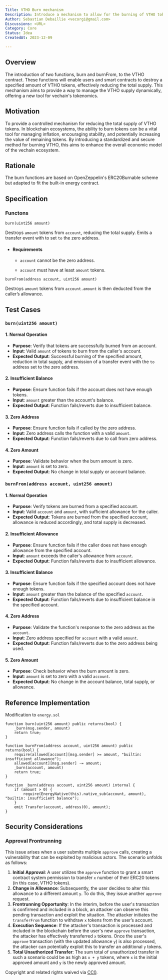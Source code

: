 ```yaml
---
Title: VTHO Burn mechanism
Description: Introduce a mechanism to allow for the burning of VTHO tokens to reduce total supply and enhance tokenomics.
Author: Sebastian Debaillie <vecorgi@gmail.com>
Discussions: <URL>
Category: Core
Status: Idea
CreatedAt: 2023-12-09

---
```


## Overview

The introduction of two functions, burn and burnFrom, to the VTHO contract. These functions will enable users and smart contracts to destroy a specified amount of VTHO tokens, effectively reducing the total supply. This mechanism aims to provide a way to manage the VTHO supply dynamically, offering a new tool for vechain's tokenomics.


## Motivation

To provide a controlled mechanism for reducing the total supply of VTHO tokens. In blockchain ecosystems, the ability to burn tokens can be a vital tool for managing inflation, encouraging stability, and potentially increasing the value of remaining tokens. By introducing a standardized and secure method for burning VTHO, this aims to enhance the overall economic model of the vechain ecosystem.

## Rationale

The burn functions are based on OpenZeppelin's ERC20Burnable scheme but adapted to fit the built-in energy contract. 
  
## Specification

### Functons
```solidity
burn(uint256 amount)
```
Destroys `amount` tokens from `account`, reducing the total supply.
Emits a transfer event with to set `to` the zero address.

  - #### Requirements

    - `account` cannot be the zero address.

    - `account` must have at least `amount` tokens.

```solidity
burnFrom(address account, uint256 amount)
```
Destroys `amount` tokens from `account.amount` is then deducted from the caller’s allowance.

## Test Cases

### `burn(uint256 amount)`

#### 1. Normal Operation
- **Purpose**: Verify that tokens are successfully burned from an account.
- **Input**: Valid `amount` of tokens to burn from the caller's account.
- **Expected Output**: Successful burning of the specified amount, reduction in total supply, and emission of a transfer event with the `to` address set to the zero address.

#### 2. Insufficient Balance
- **Purpose**: Ensure function fails if the account does not have enough tokens.
- **Input**: `amount` greater than the account's balance.
- **Expected Output**: Function fails/reverts due to insufficient balance.

#### 3. Zero Address
- **Purpose**: Ensure function fails if called by the zero address.
- **Input**: Zero address calls the function with a valid `amount`.
- **Expected Output**: Function fails/reverts due to call from zero address.

#### 4. Zero Amount
- **Purpose**: Validate behavior when the burn amount is zero.
- **Input**: `amount` is set to zero.
- **Expected Output**: No change in total supply or account balance.

### `burnFrom(address account, uint256 amount)`

#### 1. Normal Operation
- **Purpose**: Verify tokens are burned from a specified account.
- **Input**: Valid `account` and `amount`, with sufficient allowance for the caller.
- **Expected Output**: Tokens are burned from the specified account, allowance is reduced accordingly, and total supply is decreased.

#### 2. Insufficient Allowance
- **Purpose**: Ensure function fails if the caller does not have enough allowance from the specified account.
- **Input**: `amount` exceeds the caller's allowance from `account`.
- **Expected Output**: Function fails/reverts due to insufficient allowance.

#### 3. Insufficient Balance
- **Purpose**: Ensure function fails if the specified account does not have enough tokens.
- **Input**: `amount` greater than the balance of the specified `account`.
- **Expected Output**: Function fails/reverts due to insufficient balance in the specified account.

#### 4. Zero Address
- **Purpose**: Validate the function's response to the zero address as the `account`.
- **Input**: Zero address specified for `account` with a valid `amount`.
- **Expected Output**: Function fails/reverts due to the zero address being used.

#### 5. Zero Amount
- **Purpose**: Check behavior when the burn amount is zero.
- **Input**: `amount` is set to zero with a valid `account`.
- **Expected Output**: No change in the account balance, total supply, or allowance.
  
## Reference Implementation

Modification to `energy.sol`
```solidity
function burn(uint256 amount) public returns(bool) {
    _burn(msg.sender, amount)
    return true;
}

function burnFrom(address account, uint256 amount) public returns(bool) {
    require(allowed[account][msg.sender] >= amount, "builtin: insufficient allowance");
    allowed[account][msg.sender] -= amount;
    _burn(account, amount)
    return true;
}

function _burn(address account, uint256 amount) internal {
    if (amount > 0) {
        require(EnergyNative(this).native_sub(account, amount), "builtin: insufficient balance");
    }
    emit Transfer(account, address(0), amount);
}
```

## Security Considerations

### Approval Frontrunning

This issue arises when a user submits multiple `approve` calls, creating a vulnerability that can be exploited by malicious actors. The scenario unfolds as follows:
1. **Initial Approval**: A user utilizes the `approve` function to grant a smart contract system permission to transfer `x` number of their ERC20 tokens (in this case, VTHO tokens).
2. **Change in Allowance**: Subsequently, the user decides to alter this allowance to a different amount `y`. To do this, they issue another `approve` request.
3. **Frontrunning Opportunity**: In the interim, before the user's transaction is confirmed and included in a block, an attacker can observe this pending transaction and exploit the situation. The attacker initiates the `transferFrom` function to withdraw `x` tokens from the user’s account.
4. **Execution Sequence**: If the attacker's transaction is processed and included in the blockchain before the user's new `approve` transaction, the attacker has effectively transferred `x` tokens. Once the user's `approve` transaction (with the updated allowance `y`) is also processed, the attacker can potentially exploit this to transfer an additional `y` tokens.
5. **Total Unauthorized Transfer**: The sum total of unauthorized transfer in such a scenario could be as high as `x + y` tokens, where `x` is the initial approved amount and `y` is the newly approved amount.

Copyright and related rights waived via [CC0](./LICENSE.md).

